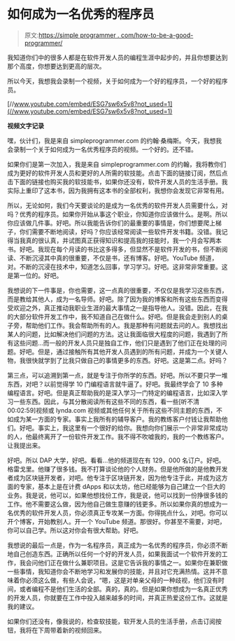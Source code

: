 # 如何成为一名优秀的程序员

> 原文:[https://simple programmer . com/how-to-be-a-good-programmer/](https://simpleprogrammer.com/how-to-become-a-good-programmer/)

我知道你们中的很多人都是在软件开发人员的编程生涯中起步的，并且你想要达到那个高度，你想要达到更高的层次。

所以今天，我想我会录制一个视频，关于如何成为一个好的程序员，一个好的程序员。

[//www.youtube.com/embed/ESG7sw6x5v8?not_used=1](//www.youtube.com/embed/ESG7sw6x5v8?not_used=1)

**视频文字记录**

嘿，伙计们，我是来自 simpleprogrammer.com 的约翰·桑梅斯。今天，我想我会录制一个关于如何成为一名优秀程序员的视频。一个好的。还不错。

如果你们是第一次加入，我是来自 simpleprogrammer.com 的约翰，我将教你们成为更好的软件开发人员和更好的人所需的软技能。点击下面的链接订阅，然后点击下面的链接也购买我的软技能书，如果你还没有，软件开发人员的生活手册。我实际上重印了这本书，因为我拥有这本书的全部权利，我想你会发现它非常有用。

所以，无论如何，我们今天要谈论的是成为一名优秀的软件开发人员需要什么，对吗？优秀的程序员。如果你开始从事这个职业，你知道你应该做什么。是啊。所以你应该做几件事。好吧。所以我能告诉你们的最重要的事情是，你们想要爬上梯子，你们需要不断地阅读，好吗？你应该经常阅读一些软件开发书籍。没错。我记得当我真的很认真，并试图真正获得知识和提高我的技能时，我一个月会写两本书。好吧。我现在每个月读的书比这多得多，但显然不是软件开发的书，但不断阅读、不断沉浸其中真的很重要，不仅是书，还有博客。好吧。YouTube 频道，对。不断的沉浸在技术中，知道怎么回事，学习学习。好吧。这非常非常重要。这是第一位的。好吧。

我想说的下一件事是，你也需要，这一点真的很重要，不仅仅是我学习这些东西，而是教给其他人，成为一名导师。好吧。除了因为我的博客和所有这些东西而变得受欢迎之外，真正推动我职业生涯的最大事情之一是指导他人。没错。因此，在我的大部分软件开发工作中，我不知道自己在做什么。好吧。但是我会走到别人的桌子旁，帮助他们工作。我会帮助所有的人。我是那种有问题就去问的人。我想找出某人的问题，比如解决他们问题的方法。这让我面临很大程度的问题，我遇到了所有这些问题…而一般的开发人员只是独自工作，他们只是遇到了他们正在处理的问题。好吧。但是，通过接触所有其他开发人员遇到的所有问题，并成为一个关键人物，我很快就学到了比我只做自己的事情更多的东西。好吧。这是第二点。好吗？

第三点，可以追溯到第一点，就是专注于你所学的东西。好吧。所以不要只学一堆东西，对吧？以前觉得学 10 门编程语言就牛逼了。好吧。我最终学会了 10 多种编程语言。好吧。但是真正帮助我的是深入学习一门特定的编程语言，比如深入学习一些东西。因此，与其分散阅读所有这些不同的东西，看一些[听不清 00:02:59]视频或 lynda.com 视频或其他任何关于所有这些不同主题的东西，不如成为某一方面的专家。事实上我所有的辅导客户。我的教练客户付钱让我帮助他们。好吧。事实上，我这里有一个很好的给你。我想向你们展示一个非常非常成功的人，他最终离开了一份软件开发工作。我不得不吹嘘我的，我的一个教练客户。让我提出来。

好吧。所以 DAP 大学，好吧。看看…他的频道现在有 129，000 名订户。好吧。格雷戈里。他赚了很多钱。我不打算谈论他的个人财务。但是他所做的是他教开发者成为区块链开发者，对吧。他专注于区块链开发，因为他专注于此，并成为这方面的专家，基本上是在计费 dApps 和以太坊，他已经能够为自己建立一个巨大的业务。我是说，他可以，如果他想找份工作，我是说，他可以找到一份挣很多钱的工作。他不需要这么做，因为他自己做生意赚的钱更多。所以如果你真的想成为一名优秀的软件开发人员，你必须真正专攻某一方面。你得挑点什么，对吧。你可以开个博客，开始教别人。开一个 YouTube 频道。那很好。你甚至不需要，对吧，你可以自己学。所以这对你会有很大帮助。好吧。

我想说的最后一点是，作为一名程序员，真正成为一名优秀的程序员，你必须不断地自己创造东西。正确所以任何一个好的开发人员，如果我面试一个软件开发的工作，我会问他们正在做什么兼职项目。这是它告诉我的事情之一。如果你在兼职做一些事情，我知道你会不断地学习和发展你的技能，并且对它充满热情。这并不意味着你必须这么做，有些人会说，“嗯，这是对单亲父母的一种歧视，他们没有时间，或者编程不是他们生活的全部。真的，真的。但是如果你想成为一名真正优秀的开发人员，你就要在工作中投入越来越多的时间，并真正热爱这份工作。这就是我的建议。

如果你们还没有，像我说的，检查软技能，软开发人员的生活手册，点击订阅按钮，我将在下周带着新的视频回来。
